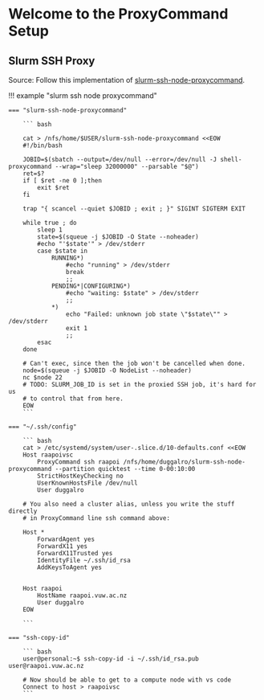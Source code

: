 
# Welcome to the ProxyCommand Setup 
## Slurm SSH Proxy

Source: 
Follow this implementation of [slurm-ssh-node-proxycommand](https://github.com/AaltoSciComp/slurm-ssh-node-proxycommand/blob/main/slurm-ssh-node-proxycommand).

!!! example "slurm ssh node proxycommand"
  
    === "slurm-ssh-node-proxycommand"

        ``` bash
        
        cat > /nfs/home/$USER/slurm-ssh-node-proxycommand <<EOW
        #!/bin/bash

        JOBID=$(sbatch --output=/dev/null --error=/dev/null -J shell-proxycommand --wrap="sleep 32000000" --parsable "$@")
        ret=$?
        if [ $ret -ne 0 ];then
            exit $ret
        fi

        trap "{ scancel --quiet $JOBID ; exit ; }" SIGINT SIGTERM EXIT

        while true ; do
            sleep 1
            state=$(squeue -j $JOBID -O State --noheader)
            #echo "'$state'" > /dev/stderr
            case $state in
                RUNNING*)
                    #echo "running" > /dev/stderr
                    break
                    ;;
                PENDING*|CONFIGURING*)
                    #echo "waiting: $state" > /dev/stderr
                    ;;
                *)
                    echo "Failed: unknown job state \"$state\"" > /dev/stderr
                    exit 1
                    ;;
            esac
        done

        # Can't exec, since then the job won't be cancelled when done.
        node=$(squeue -j $JOBID -O NodeList --noheader)
        nc $node 22
        # TODO: SLURM_JOB_ID is set in the proxied SSH job, it's hard for us
        # to control that from here.
        EOW
        ```

    === "~/.ssh/config"

        ``` bash
        cat > /etc/systemd/system/user-.slice.d/10-defaults.conf <<EOW
        Host raapoivsc
            ProxyCommand ssh raapoi /nfs/home/duggalro/slurm-ssh-node-proxycommand --partition quicktest --time 0-00:10:00
            StrictHostKeyChecking no
            UserKnownHostsFile /dev/null
            User duggalro

        # You also need a cluster alias, unless you write the stuff directly
        # in ProxyCommand line ssh command above:

        Host *
            ForwardAgent yes
            ForwardX11 yes
            ForwardX11Trusted yes
            IdentityFile ~/.ssh/id_rsa
            AddKeysToAgent yes


        Host raapoi
            HostName raapoi.vuw.ac.nz
            User duggalro
        EOW

        ```

    === "ssh-copy-id"

        ``` bash
        user@personal:~$ ssh-copy-id -i ~/.ssh/id_rsa.pub user@raapoi.vuw.ac.nz

        # Now should be able to get to a compute node with vs code
        Connect to host > raapoivsc
        ```



